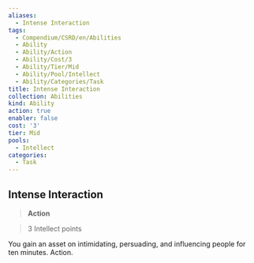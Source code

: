 ```yaml
---
aliases:
  - Intense Interaction
tags:
  - Compendium/CSRD/en/Abilities
  - Ability
  - Ability/Action
  - Ability/Cost/3
  - Ability/Tier/Mid
  - Ability/Pool/Intellect
  - Ability/Categories/Task
title: Intense Interaction
collection: Abilities
kind: Ability
action: true
enabler: false
cost: '3'
tier: Mid
pools:
  - Intellect
categories:
  - Task
---
```

## Intense Interaction    
>**Action**    
>3 Intellect points  
    
You gain an asset on intimidating, persuading, and influencing people for ten minutes. Action.